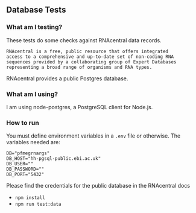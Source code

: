 ## Database Tests

### What am I testing?

These tests do some checks against RNAcentral data records.

    RNAcentral is a free, public resource that offers integrated
    access to a comprehensive and up-to-date set of non-coding RNA
    sequences provided by a collaborating group of Expert Databases
    representing a broad range of organisms and RNA types.

RNAcentral provides a public Postgres database.

### What am I using?

I am using node-postgres, a PostgreSQL client for Node.js.

### How to run

You must define environment variables in a `.env` file or otherwise.
The variables needed are:

    DB="pfmegrnargs"
    DB_HOST="hh-pgsql-public.ebi.ac.uk"
    DB_USER=""
    DB_PASSWORD=""
    DB_PORT="5432"

Please find the credentials for the public database in the RNAcentral docs

- `npm install`
- `npm run test:data`
